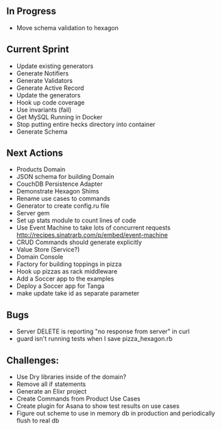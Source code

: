 ## In Progress
* Move schema validation to hexagon

## Current Sprint
* Update existing generators
* Generate Notifiers
* Generate Validators
* Generate Active Record
* Update the generators
* Hook up code coverage
* Use invariants (fail)
* Get MySQL Running in Docker
* Stop putting entire hecks directory into container
* Generate Schema

## Next Actions
* Products Domain
* JSON schema for building Domain
* CouchDB Persistence Adapter
* Demonstrate Hexagon Shims
* Rename use cases to commands
* Generator to create config.ru file
* Server gem
* Set up stats module to count lines of code
* Use Event Machine to take lots of concurrent requests http://recipes.sinatrarb.com/p/embed/event-machine
* CRUD Commands should generate explicitly
* Value Store (Service?)
* Domain Console
* Factory for building toppings in pizza
* Hook up pizzas as rack middleware
* Add a Soccer app to the examples
* Deploy a Soccer app for Tanga
* make update take id as separate parameter

## Bugs
* Server DELETE is reporting "no response from server" in curl
* guard isn't running tests when I save pizza_hexagon.rb

## Challenges:
* Use Dry libraries inside of the domain?
* Remove all if statements
* Generate an Elixr project
* Create Commands from Product Use Cases
* Create plugin for Asana to show test results on use cases
* Figure out scheme to use in memory db in production and periodically flush to real db
